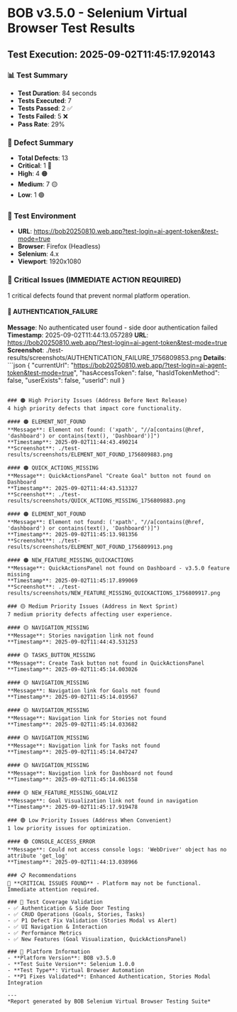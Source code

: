 # BOB v3.5.0 - Selenium Virtual Browser Test Results
## Test Execution: 2025-09-02T11:45:17.920143

### 📊 Test Summary
- **Test Duration**: 84 seconds
- **Tests Executed**: 7
- **Tests Passed**: 2 ✅
- **Tests Failed**: 5 ❌
- **Pass Rate**: 29%

### 🐛 Defect Summary
- **Total Defects**: 13
- **Critical**: 1 🔴
- **High**: 4 🟠  
- **Medium**: 7 🟡
- **Low**: 1 🟢

### 🎯 Test Environment
- **URL**: https://bob20250810.web.app?test-login=ai-agent-token&test-mode=true
- **Browser**: Firefox (Headless)
- **Selenium**: 4.x
- **Viewport**: 1920x1080

### 🚨 Critical Issues (IMMEDIATE ACTION REQUIRED)
1 critical defects found that prevent normal platform operation.

#### 🔴 AUTHENTICATION_FAILURE
**Message**: No authenticated user found - side door authentication failed
**Timestamp**: 2025-09-02T11:44:13.057289
**URL**: https://bob20250810.web.app/?test-login=ai-agent-token&test-mode=true
**Screenshot**: ./test-results/screenshots/AUTHENTICATION_FAILURE_1756809853.png
**Details**: ```json
{
  "currentUrl": "https://bob20250810.web.app/?test-login=ai-agent-token&test-mode=true",
  "hasAccessToken": false,
  "hasIdTokenMethod": false,
  "userExists": false,
  "userId": null
}
```

### 🟠 High Priority Issues (Address Before Next Release)
4 high priority defects that impact core functionality.

#### 🟠 ELEMENT_NOT_FOUND
**Message**: Element not found: ('xpath', "//a[contains(@href, 'dashboard') or contains(text(), 'Dashboard')]")
**Timestamp**: 2025-09-02T11:44:43.490214
**Screenshot**: ./test-results/screenshots/ELEMENT_NOT_FOUND_1756809883.png

#### 🟠 QUICK_ACTIONS_MISSING
**Message**: QuickActionsPanel "Create Goal" button not found on Dashboard
**Timestamp**: 2025-09-02T11:44:43.513327
**Screenshot**: ./test-results/screenshots/QUICK_ACTIONS_MISSING_1756809883.png

#### 🟠 ELEMENT_NOT_FOUND
**Message**: Element not found: ('xpath', "//a[contains(@href, 'dashboard') or contains(text(), 'Dashboard')]")
**Timestamp**: 2025-09-02T11:45:13.981356
**Screenshot**: ./test-results/screenshots/ELEMENT_NOT_FOUND_1756809913.png

#### 🟠 NEW_FEATURE_MISSING_QUICKACTIONS
**Message**: QuickActionsPanel not found on Dashboard - v3.5.0 feature missing
**Timestamp**: 2025-09-02T11:45:17.899069
**Screenshot**: ./test-results/screenshots/NEW_FEATURE_MISSING_QUICKACTIONS_1756809917.png

### 🟡 Medium Priority Issues (Address in Next Sprint)
7 medium priority defects affecting user experience.

#### 🟡 NAVIGATION_MISSING
**Message**: Stories navigation link not found
**Timestamp**: 2025-09-02T11:44:43.531253

#### 🟡 TASKS_BUTTON_MISSING
**Message**: Create Task button not found in QuickActionsPanel
**Timestamp**: 2025-09-02T11:45:14.003026

#### 🟡 NAVIGATION_MISSING
**Message**: Navigation link for Goals not found
**Timestamp**: 2025-09-02T11:45:14.019567

#### 🟡 NAVIGATION_MISSING
**Message**: Navigation link for Stories not found
**Timestamp**: 2025-09-02T11:45:14.033682

#### 🟡 NAVIGATION_MISSING
**Message**: Navigation link for Tasks not found
**Timestamp**: 2025-09-02T11:45:14.047247

#### 🟡 NAVIGATION_MISSING
**Message**: Navigation link for Dashboard not found
**Timestamp**: 2025-09-02T11:45:14.061558

#### 🟡 NEW_FEATURE_MISSING_GOALVIZ
**Message**: Goal Visualization link not found in navigation
**Timestamp**: 2025-09-02T11:45:17.919478

### 🟢 Low Priority Issues (Address When Convenient)
1 low priority issues for optimization.

#### 🟢 CONSOLE_ACCESS_ERROR
**Message**: Could not access console logs: 'WebDriver' object has no attribute 'get_log'
**Timestamp**: 2025-09-02T11:44:13.038966

### 📋 Recommendations
🔴 **CRITICAL ISSUES FOUND** - Platform may not be functional. Immediate attention required.

### 🎯 Test Coverage Validation
- ✅ Authentication & Side Door Testing
- ✅ CRUD Operations (Goals, Stories, Tasks)
- ✅ P1 Defect Fix Validation (Stories Modal vs Alert)
- ✅ UI Navigation & Interaction
- ✅ Performance Metrics
- ✅ New Features (Goal Visualization, QuickActionsPanel)

### 🔗 Platform Information
- **Platform Version**: BOB v3.5.0
- **Test Suite Version**: Selenium 1.0.0
- **Test Type**: Virtual Browser Automation
- **P1 Fixes Validated**: Enhanced Authentication, Stories Modal Integration

---
*Report generated by BOB Selenium Virtual Browser Testing Suite*

